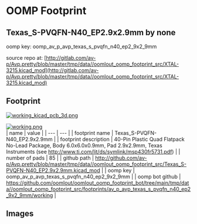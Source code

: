 # OOMP Footprint  
## Texas_S-PVQFN-N40_EP2.9x2.9mm  by none  
  
oomp key: oomp_av_p_avp_texas_s_pvqfn_n40_ep2_9x2_9mm  
  
source repo at: [http://gitlab.com/av-p/Avp.pretty/blob/master/tmp/data//oomlout_oomp_footprint_src/XTAL-3215.kicad_mod](http://gitlab.com/av-p/Avp.pretty/blob/master/tmp/data//oomlout_oomp_footprint_src/XTAL-3215.kicad_mod)  
## Footprint  
  
[![working_kicad_pcb_3d.png](working_kicad_pcb_3d_600.png)](working_kicad_pcb_3d.png)  
  
[![working.png](working_600.png)](working.png)  
| name | value | 
| --- | --- | 
| footprint name | Texas_S-PVQFN-N40_EP2.9x2.9mm | 
| footprint description | 40-Pin Plastic Quad Flatpack No-Lead Package, Body 6.0x6.0x0.9mm, Pad 2.9x2.9mm, Texas Instruments (see http://www.ti.com/lit/ds/symlink/msp430fr5731.pdf) | 
| number of pads | 85 | 
| github path | http://github.com/av-p/Avp.pretty/blob/master/tmp/data//oomlout_oomp_footprint_src/Texas_S-PVQFN-N40_EP2.9x2.9mm.kicad_mod | 
| oomp key | oomp_av_p_avp_texas_s_pvqfn_n40_ep2_9x2_9mm | 
| oomp bot github | https://github.com/oomlout/oomlout_oomp_footprint_bot/tree/main/tmp/data//oomlout_oomp_footprint_src/footprints/av_p_avp_texas_s_pvqfn_n40_ep2_9x2_9mm/working | 
## Images  
